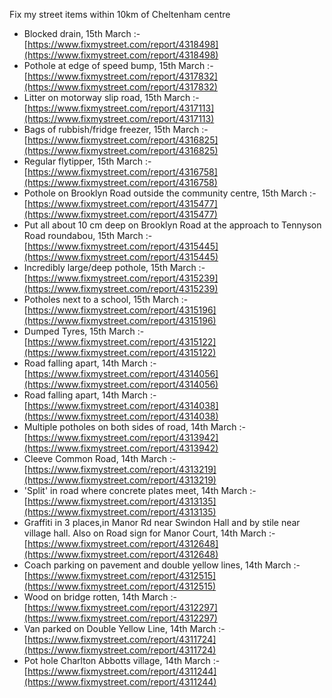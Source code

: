 Fix my street items within 10km of Cheltenham centre

<!-- fix_marker starts -->

- Blocked drain, 15th March :- [https://www.fixmystreet.com/report/4318498](https://www.fixmystreet.com/report/4318498)
- Pothole at edge of speed bump, 15th March :- [https://www.fixmystreet.com/report/4317832](https://www.fixmystreet.com/report/4317832)
- Litter on motorway slip road, 15th March :- [https://www.fixmystreet.com/report/4317113](https://www.fixmystreet.com/report/4317113)
- Bags of rubbish/fridge freezer, 15th March :- [https://www.fixmystreet.com/report/4316825](https://www.fixmystreet.com/report/4316825)
- Regular flytipper, 15th March :- [https://www.fixmystreet.com/report/4316758](https://www.fixmystreet.com/report/4316758)
- Pothole on Brooklyn Road outside the community centre, 15th March :- [https://www.fixmystreet.com/report/4315477](https://www.fixmystreet.com/report/4315477)
- Put all about 10 cm deep on Brooklyn Road at the approach to Tennyson Road roundabou, 15th March :- [https://www.fixmystreet.com/report/4315445](https://www.fixmystreet.com/report/4315445)
- Incredibly large/deep pothole, 15th March :- [https://www.fixmystreet.com/report/4315239](https://www.fixmystreet.com/report/4315239)
- Potholes next to a school, 15th March :- [https://www.fixmystreet.com/report/4315196](https://www.fixmystreet.com/report/4315196)
- Dumped Tyres, 15th March :- [https://www.fixmystreet.com/report/4315122](https://www.fixmystreet.com/report/4315122)
- Road falling apart, 14th March :- [https://www.fixmystreet.com/report/4314056](https://www.fixmystreet.com/report/4314056)
- Road falling apart, 14th March :- [https://www.fixmystreet.com/report/4314038](https://www.fixmystreet.com/report/4314038)
- Multiple potholes on both sides of road, 14th March :- [https://www.fixmystreet.com/report/4313942](https://www.fixmystreet.com/report/4313942)
- Cleeve Common Road, 14th March :- [https://www.fixmystreet.com/report/4313219](https://www.fixmystreet.com/report/4313219)
- 'Split' in road where concrete plates meet, 14th March :- [https://www.fixmystreet.com/report/4313135](https://www.fixmystreet.com/report/4313135)
- Graffiti in 3 places,in Manor Rd near Swindon Hall and by stile near village hall. Also on Road sign for Manor Court, 14th March :- [https://www.fixmystreet.com/report/4312648](https://www.fixmystreet.com/report/4312648)
- Coach parking on pavement and double yellow lines, 14th March :- [https://www.fixmystreet.com/report/4312515](https://www.fixmystreet.com/report/4312515)
- Wood on bridge rotten, 14th March :- [https://www.fixmystreet.com/report/4312297](https://www.fixmystreet.com/report/4312297)
- Van parked on Double Yellow Line, 14th March :- [https://www.fixmystreet.com/report/4311724](https://www.fixmystreet.com/report/4311724)
- Pot hole Charlton Abbotts village, 14th March :- [https://www.fixmystreet.com/report/4311244](https://www.fixmystreet.com/report/4311244)

<!-- fix_marker ends -->